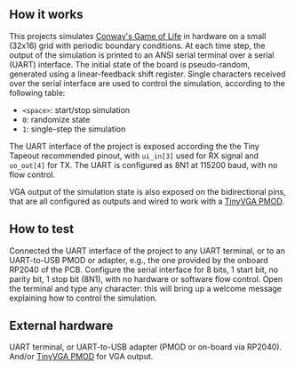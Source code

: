 <!---

This file is used to generate your project datasheet. Please fill in the information below and delete any unused
sections.

You can also include images in this folder and reference them in the markdown. Each image must be less than
512 kb in size, and the combined size of all images must be less than 1 MB.
-->


## How it works

This projects simulates [Conway's Game of Life](https://en.wikipedia.org/wiki/Conway%27s_Game_of_Life) in hardware on a small (32x16) grid with periodic boundary conditions. At each time step, the output of the simulation is printed to an ANSI serial terminal over a serial (UART) interface. The initial state of the board is pseudo-random, generated using a linear-feedback shift register. Single characters received over the serial interface are used to control the simulation, according to the following table:
* `<space>`: start/stop simulation
* `0`: randomize state
* `1`: single-step the simulation

The UART interface of the project is exposed according the the Tiny Tapeout recommended pinout, with `ui_in[3]` used for RX signal and `uo_out[4]` for TX. The UART is configured as 8N1 at 115200 baud, with no flow control.

VGA output of the simulation state is also exposed on the bidirectional pins, that are all configured as outputs and wired to work with a [TinyVGA PMOD](https://github.com/mole99/tiny-vga).

## How to test

Connected the UART interface of the project to any UART terminal, or to an UART-to-USB PMOD or adapter, e.g., the one provided by the onboard RP2040 of the PCB. Configure the serial interface for 8 bits, 1 start bit, no parity bit, 1 stop bit (8N1), with no hardware or software flow control. Open the terminal and type any character: this will bring up a welcome message explaining how to control the simulation.


## External hardware

UART terminal, or UART-to-USB adapter (PMOD or on-board via RP2040). And/or [TinyVGA PMOD](https://github.com/mole99/tiny-vga) for VGA output.


